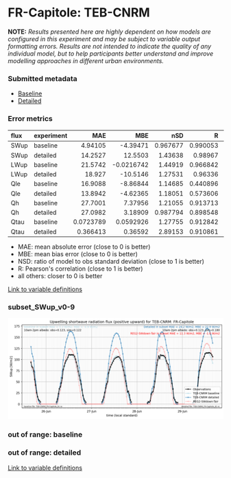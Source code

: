 # FR-Capitole: TEB-CNRM

**NOTE:** *Results presented here are highly dependent on how models are configured in this experiment and may be subject to variable output formatting errors. Results are not intended to indicate the quality of any individual model, but to help participants better understand and improve modelling approaches in different urban environments.*

### Submitted metadata

- [Baseline](TEB-CNRM_FR-Capitole_baseline_attrs.md)
- [Detailed](TEB-CNRM_FR-Capitole_detailed_attrs.md)

### Error metrics

| flux   | experiment   |        MAE |         MBE |      nSD |        R |        5th |      95th |      RMSE |    cRMSE |       AMBE |     1-nSD |        1-R |   nSkewness |   nKurtosis |   Overlap |
|:-------|:-------------|-----------:|------------:|---------:|---------:|-----------:|----------:|----------:|---------:|-----------:|----------:|-----------:|------------:|------------:|----------:|
| SWup   | baseline     |  4.94105   |  -4.39471   | 0.967677 | 0.990053 |  3.037     |  5.20102  |  6.48409  | 0.142465 |  4.39471   | 0.0323226 | 0.00994723 |   0.0661813 |    0.140524 |  0.149748 |
| SWup   | detailed     | 14.2527    |  12.5503    | 1.43638  | 0.98967  |  3.037     | 42.7706   | 20.0999   | 0.469148 | 12.5503    | 0.436378  | 0.0103296  |   0.0889719 |    0.151257 |  0.190034 |
| LWup   | baseline     | 21.5742    |  -0.0216742 | 1.44919  | 0.966842 | 28.9646    | 59.0798   | 28.7218   | 0.545783 |  0.0216742 | 0.449192  | 0.0331581  |   0.274781  |    2.41431  |  0.16364  |
| LWup   | detailed     | 18.927     | -10.5146    | 1.27531  | 0.96336  | 32.8676    | 24.7155   | 24.0682   | 0.411402 | 10.5146    | 0.275312  | 0.0366399  |   0.0865884 |    1.41662  |  0.164093 |
| Qle    | baseline     | 16.9088    |  -8.86844   | 1.14685  | 0.440896 |  4.67572   | 10.5968   | 25.1916   | 1.14192  |  8.86844   | 0.146845  | 0.559104   |   2.61036   |    5.47697  |  0.544986 |
| Qle    | detailed     | 13.8942    |  -4.62365   | 1.18051  | 0.573606 |  4.45977   |  2.73769  | 21.5523   | 1.01946  |  4.62365   | 0.180504  | 0.426394   |   2.01396   |    3.69875  |  0.350893 |
| Qh     | baseline     | 27.7001    |   7.37956   | 1.21055  | 0.913713 | 15.8595    | 66.1899   | 42.0151   | 0.50323  |  7.37956   | 0.21055   | 0.0862868  |   0.235216  |    0.404736 |  0.253426 |
| Qh     | detailed     | 27.0982    |   3.18909   | 0.987794 | 0.898548 |  8.83743   | 15.536    | 36.9486   | 0.447857 |  3.18909   | 0.012206  | 0.101452   |   0.202547  |    0.530461 |  0.150571 |
| Qtau   | baseline     |  0.0723789 |   0.0592926 | 1.27755  | 0.912842 |  0.011234  |  0.157527 |  0.115052 | 0.547475 |  0.0592926 | 0.277546  | 0.0871578  |   0.0460722 |    0.131249 |  0.11399  |
| Qtau   | detailed     |  0.366413  |   0.36592   | 2.89153  | 0.910861 |  0.0445744 |  1.04378  |  0.516392 | 2.02321  |  0.36592   | 1.89153   | 0.0891392  |   0.0900349 |    0.228117 |  0.394204 |

 - MAE: mean absolute error (close to 0 is better)
 - MBE: mean bias error (close to 0 is better)
 - NSD: ratio of model to obs standard deviation (close to 1 is better)
 - R: Pearson's correlation (close to 1 is better)
 - all others: closer to 0 is better

[Link to variable definitions](../modelattrs/variable_definitions.md)

### <a name="subset_swup_v0-9"></a>subset_SWup_v0-9
[![TEB-CNRM_FR-Capitole_subset_SWup_v0-9.png](TEB-CNRM_FR-Capitole_subset_SWup_v0-9.png)](TEB-CNRM_FR-Capitole_subset_SWup_v0-9.png)

### out of range: baseline


### out of range: detailed



[Link to variable definitions](../modelattrs/variable_definitions.md)

